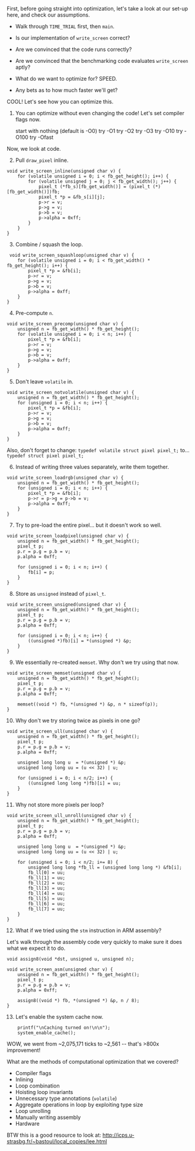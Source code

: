 First, before going straight into optimization, let's take a look at our set-up here, and check our assumptions.
 - Walk through `TIME_TRIAL` first, then `main`.
 - Is our implementation of `write_screen` correct?

 - Are we convinced that the code runs correctly?
 - Are we convinced that the benchmarking code evaluates `write_screen` aptly?

 - What do we want to optimize for? SPEED.

 - Any bets as to how much faster we'll get?

COOL! Let's see how you can optimize this.

 1. You can optimize without even changing the code! Let's set compiler flags now.

 	start with nothing (default is -O0)
 	try -O1
 	try -O2
 	try -O3
 	try -O10
 	try -O100
 	try -Ofast

Now, we look at code.

 2. Pull `draw_pixel` inline.

```
void write_screen_inline(unsigned char v) {
    for (volatile unsigned i = 0; i < fb_get_height(); i++) {
        for (volatile unsigned j = 0; j < fb_get_width(); j++) {
            pixel_t (*fb_s)[fb_get_width()] = (pixel_t (*)[fb_get_width()])fb;
            pixel_t *p = &fb_s[i][j];
            p->r = v;
            p->g = v;
            p->b = v;
            p->alpha = 0xff;
        }
    }
}
```

 3. Combine / squash the loop.

```
 void write_screen_squashloop(unsigned char v) {
    for (volatile unsigned i = 0; i < fb_get_width() * fb_get_height(); i++) {
        pixel_t *p = &fb[i];
        p->r = v;
        p->g = v;
        p->b = v;
        p->alpha = 0xff;
    }
}
```

 4. Pre-compute `n`.

```
void write_screen_precomp(unsigned char v) {
    unsigned n = fb_get_width() * fb_get_height();
    for (volatile unsigned i = 0; i < n; i++) {
        pixel_t *p = &fb[i];
        p->r = v;
        p->g = v;
        p->b = v;
        p->alpha = 0xff;
    }
}
```

 5. Don't leave `volatile` in.

```
void write_screen_notvolatile(unsigned char v) {
    unsigned n = fb_get_width() * fb_get_height();
    for (unsigned i = 0; i < n; i++) {
        pixel_t *p = &fb[i];
        p->r = v;
        p->g = v;
        p->b = v;
        p->alpha = 0xff;
    }
}
```

Also, don't forget to change: `typedef volatile struct pixel pixel_t;`
						to... `typedef struct pixel pixel_t;`

 6. Instead of writing three values separately, write them together.

```
void write_screen_loadrgb(unsigned char v) {
    unsigned n = fb_get_width() * fb_get_height();
    for (unsigned i = 0; i < n; i++) {
        pixel_t *p = &fb[i];
        p->r = p->g = p->b = v;
        p->alpha = 0xff;
    }
}
```

 7. Try to pre-load the entire pixel... but it doesn't work so well.

```
void write_screen_loadpixel(unsigned char v) {
    unsigned n = fb_get_width() * fb_get_height();
    pixel_t p;
    p.r = p.g = p.b = v;
    p.alpha = 0xff;

    for (unsigned i = 0; i < n; i++) {
        fb[i] = p;
    }
}
```

 8. Store as `unsigned` instead of `pixel_t`.

```
void write_screen_unsigned(unsigned char v) {
    unsigned n = fb_get_width() * fb_get_height();
    pixel_t p;
    p.r = p.g = p.b = v;
    p.alpha = 0xff;

    for (unsigned i = 0; i < n; i++) {
        ((unsigned *)fb)[i] = *(unsigned *) &p;
    }
}
```

 9. We essentially re-created `memset`. Why don't we try using that now.

```
void write_screen_memset(unsigned char v) {
    unsigned n = fb_get_width() * fb_get_height();
    pixel_t p;
    p.r = p.g = p.b = v;
    p.alpha = 0xff;

    memset((void *) fb, *(unsigned *) &p, n * sizeof(p));
}
```

 10. Why don't we try storing twice as pixels in one go?

```
void write_screen_ull(unsigned char v) {
    unsigned n = fb_get_width() * fb_get_height();
    pixel_t p;
    p.r = p.g = p.b = v;
    p.alpha = 0xff;

    unsigned long long u  = *(unsigned *) &p;
    unsigned long long uu = (u << 32) | u;

    for (unsigned i = 0; i < n/2; i++) {
        ((unsigned long long *)fb)[i] = uu;
    }
}
```

 11. Why not store more pixels per loop?

```
void write_screen_ull_unroll(unsigned char v) {
    unsigned n = fb_get_width() * fb_get_height();
    pixel_t p;
    p.r = p.g = p.b = v;
    p.alpha = 0xff;

    unsigned long long u  = *(unsigned *) &p;
    unsigned long long uu = (u << 32) | u;

    for (unsigned i = 0; i < n/2; i+= 8) {
        unsigned long long *fb_ll = (unsigned long long *) &fb[i];
        fb_ll[0] = uu;
        fb_ll[1] = uu;
        fb_ll[2] = uu;
        fb_ll[3] = uu;
        fb_ll[4] = uu;
        fb_ll[5] = uu;
        fb_ll[6] = uu;
        fb_ll[7] = uu;
    }
}
```

 12. What if we tried using the `stm` instruction in ARM assembly?

Let's walk through the assembly code very quickly to make sure it does what we expect it to do.

```
void assign8(void *dst, unsigned u, unsigned n);

void write_screen_asm(unsigned char v) {
    unsigned n = fb_get_width() * fb_get_height();
    pixel_t p;
    p.r = p.g = p.b = v;
    p.alpha = 0xff;

    assign8((void *) fb, *(unsigned *) &p, n / 8);
}
```

 13. Let's enable the system cache now.

```
    printf("\nCaching turned on!\n\n");
    system_enable_cache();
```


WOW, we went from ~2,075,171 ticks to ~2,561 -- that's >800x improvement!


What are the methods of computational optimization that we covered?

 * Compiler flags
 * Inlining
 * Loop combination
 * Hoisting loop invariants
 * Unnecessary type annotations (`volatile`)
 * Aggregate operations in loop by exploiting type size
 * Loop unrolling
 * Manually writing assembly
 * Hardware

 BTW this is a good resource to look at: http://icps.u-strasbg.fr/~bastoul/local_copies/lee.html